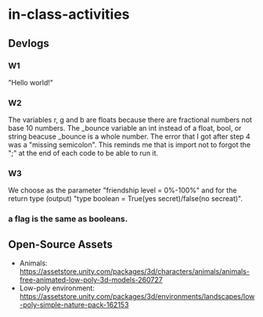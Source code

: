 # in-class-activities
## Devlogs
### W1
"Hello world!"

### W2

The variables r, g and b are floats because there are fractional numbers not base 10 numbers.
The _bounce variable an int instead of a float, bool, or string beacuse _bounce is a whole number. 
The error that I got after step 4 was a "missing semicolon". This reminds me that is import not to forgot the ";" at the end of each code to be able to run it.

### W3

We choose as the parameter "friendship level = 0%-100%" and for the return type (output) "type boolean = True(yes secret)/false(no secreat)".

### a flag is the same as booleans.

## Open-Source Assets

- Animals: https://assetstore.unity.com/packages/3d/characters/animals/animals-free-animated-low-poly-3d-models-260727 
- Low-poly environment: https://assetstore.unity.com/packages/3d/environments/landscapes/low-poly-simple-nature-pack-162153 
